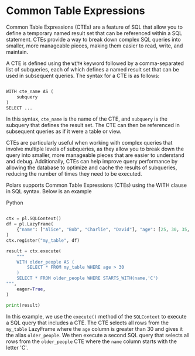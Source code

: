# Common Table Expressions


Common Table Expressions (CTEs) are a feature of SQL that allow you to define a temporary named result set that can be referenced within a SQL statement. CTEs provide a way to break down complex SQL queries into smaller, more manageable pieces, making them easier to read, write, and maintain.


A CTE is defined using the `WITH` keyword followed by a comma-separated list of subqueries, each of which defines a named result set that can be used in subsequent queries. The syntax for a CTE is as follows:



```python

WITH cte_name AS (
    subquery
)
SELECT ...

```

In this syntax, `cte_name` is the name of the CTE, and `subquery` is the subquery that defines the result set. The CTE can then be referenced in subsequent queries as if it were a table or view.


CTEs are particularly useful when working with complex queries that involve multiple levels of subqueries, as they allow you to break down the query into smaller, more manageable pieces that are easier to understand and debug. Additionally, CTEs can help improve query performance by allowing the database to optimize and cache the results of subqueries, reducing the number of times they need to be executed.


Polars supports Common Table Expressions (CTEs) using the WITH clause in SQL syntax. Below is an example


 Python


   

```python

ctx = pl.SQLContext()
df = pl.LazyFrame(
    {"name": ["Alice", "Bob", "Charlie", "David"], "age": [25, 30, 35, 40]}
)
ctx.register("my_table", df)

result = ctx.execute(
    """
    WITH older_people AS (
        SELECT * FROM my_table WHERE age > 30
    )
    SELECT * FROM older_people WHERE STARTS_WITH(name,'C')
""",
    eager=True,
)

print(result)

```









In this example, we use the `execute()` method of the `SQLContext` to execute a SQL query that includes a CTE. The CTE selects all rows from the `my_table` LazyFrame where the `age` column is greater than 30 and gives it the alias `older_people`. We then execute a second SQL query that selects all rows from the `older_people` CTE where the `name` column starts with the letter 'C'.